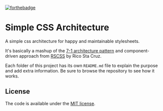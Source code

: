 [![forthebadge](https://forthebadge.com/images/badges/built-with-love.svg)](https://forthebadge.com)

# Simple CSS Architecture
A simple css architecture for happy and maintainable stylesheets.

It's basically a mashup of the [7-1 architecture pattern](https://sass-guidelin.es/#the-7-1-pattern) and component-driven approach from [RSCSS](http://rscss.io/) by Rico Sta Cruz.

Each folder of this project has its own `README.md` file to explain the purpose and add extra information. Be sure to browse the repository to see how it works.

## License

The code is available under the [MIT license](LICENSE.txt).
